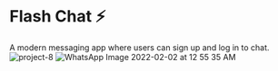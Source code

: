 


# Flash Chat ⚡️

A modern messaging app where users can sign up and log in to chat.
![project-8](https://user-images.githubusercontent.com/61618864/152037889-0e360225-1517-4dea-9a09-f13ea4cc839e.jpeg)
![WhatsApp Image 2022-02-02 at 12 55 35 AM](https://user-images.githubusercontent.com/61618864/152037920-67c39593-846f-4d8c-b7bd-1c67af2e4920.jpeg)

